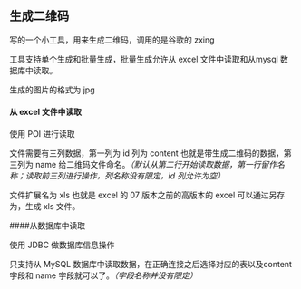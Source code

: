 ## 生成二维码

写的一个小工具，用来生成二维码，调用的是谷歌的 zxing 

工具支持单个生成和批量生成，批量生成允许从 excel 文件中读取和从mysql 数据库中读取。

生成的图片的格式为 jpg

#### 从 excel 文件中读取

使用 POI 进行读取

文件需要有三列数据，第一列为 id 列为 content 也就是带生成二维码的数据，第三列为 name 给二维码文件命名。_（默认从第二行开始读取数据，第一行留作名称；读取前三列进行操作，列名称没有限定，id 列允许为空）_

文件扩展名为 xls 也就是 excel 的 07 版本之前的高版本的 excel 可以通过另存为，生成 xls 文件。

####从数据库中读取

使用 JDBC 做数据库信息操作

只支持从 MySQL  数据库中读取数据，在正确连接之后选择对应的表以及content 字段和 name 字段就可以了。_（字段名称并没有限定）_


